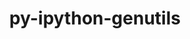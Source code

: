 ---
title: "py-ipython-genutils"
layout: cache
categories: [package, v0.19]
meta: {"versions": ["0.2.0"], "compilers": ["gcc@=11.1.0", "gcc@=7.5.0", "oneapi@=2022.1.0"], "oss": ["ubuntu18.04", "ubuntu20.04"], "platforms": ["linux"], "targets": ["x86_64"], "stacks": ["data-vis-sdk", "e4s", "e4s-oneapi"], "num_specs": 5, "num_specs_by_stack": {"data-vis-sdk": 1, "e4s": 3, "e4s-oneapi": 1}}
spec_details: [{"hash": "g32i7tbf3euwa3mdcsg7cqwgmjeruerp", "compiler": "gcc@=7.5.0", "versions": ["0.2.0"], "os": "ubuntu18.04", "platform": "linux", "target": "x86_64", "variants": ["build_system=python_pip"], "stacks": ["data-vis-sdk"], "size": "-", "tarball": "https://binaries.spack.io/releases/v0.19/build_cache/linux-ubuntu18.04-x86_64/gcc-7.5.0/py-ipython-genutils-0.2.0/linux-ubuntu18.04-x86_64-gcc-7.5.0-py-ipython-genutils-0.2.0-g32i7tbf3euwa3mdcsg7cqwgmjeruerp.spack"}, {"hash": "nxotqgqwbkbf4ob2tffem4nm6j45wbhe", "compiler": "gcc@=11.1.0", "versions": ["0.2.0"], "os": "ubuntu20.04", "platform": "linux", "target": "x86_64", "variants": ["build_system=python_pip"], "stacks": ["e4s"], "size": "-", "tarball": "https://binaries.spack.io/releases/v0.19/build_cache/linux-ubuntu20.04-x86_64/gcc-11.1.0/py-ipython-genutils-0.2.0/linux-ubuntu20.04-x86_64-gcc-11.1.0-py-ipython-genutils-0.2.0-nxotqgqwbkbf4ob2tffem4nm6j45wbhe.spack"}, {"hash": "g3nvx4wsk53rncmt3izfqo4o4s55ptpo", "compiler": "gcc@=11.1.0", "versions": ["0.2.0"], "os": "ubuntu20.04", "platform": "linux", "target": "x86_64", "variants": ["build_system=python_pip"], "stacks": ["e4s"], "size": "-", "tarball": "https://binaries.spack.io/releases/v0.19/build_cache/linux-ubuntu20.04-x86_64/gcc-11.1.0/py-ipython-genutils-0.2.0/linux-ubuntu20.04-x86_64-gcc-11.1.0-py-ipython-genutils-0.2.0-g3nvx4wsk53rncmt3izfqo4o4s55ptpo.spack"}, {"hash": "hfd3idewtonfjqygfsks2ekzodhqbfja", "compiler": "gcc@=11.1.0", "versions": ["0.2.0"], "os": "ubuntu20.04", "platform": "linux", "target": "x86_64", "variants": ["build_system=python_pip"], "stacks": ["e4s"], "size": "-", "tarball": "https://binaries.spack.io/releases/v0.19/build_cache/linux-ubuntu20.04-x86_64/gcc-11.1.0/py-ipython-genutils-0.2.0/linux-ubuntu20.04-x86_64-gcc-11.1.0-py-ipython-genutils-0.2.0-hfd3idewtonfjqygfsks2ekzodhqbfja.spack"}, {"hash": "v5wt5uk5cq6r3fs55tbgjoedjq3jzlod", "compiler": "oneapi@=2022.1.0", "versions": ["0.2.0"], "os": "ubuntu20.04", "platform": "linux", "target": "x86_64", "variants": ["build_system=python_pip"], "stacks": ["e4s-oneapi"], "size": "-", "tarball": "https://binaries.spack.io/releases/v0.19/build_cache/linux-ubuntu20.04-x86_64/oneapi-2022.1.0/py-ipython-genutils-0.2.0/linux-ubuntu20.04-x86_64-oneapi-2022.1.0-py-ipython-genutils-0.2.0-v5wt5uk5cq6r3fs55tbgjoedjq3jzlod.spack"}]
---